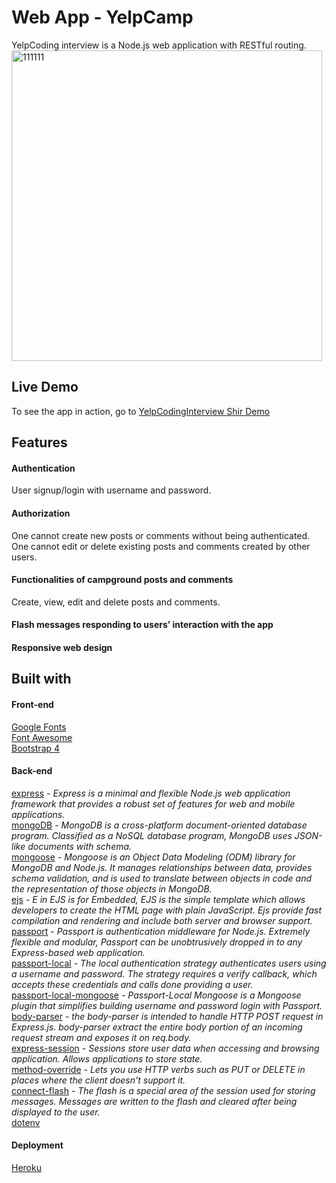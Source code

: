 # Web App - YelpCamp
YelpCoding interview is a Node.js web application with RESTful routing.
<img width="497" alt="111111" src="https://user-images.githubusercontent.com/46241467/86486926-601bc280-bd65-11ea-9e07-a40f48e5773c.png">

## Live Demo
 To see the app in action, go to [YelpCodingInterview Shir Demo](https://yelp-coding-interview.herokuapp.com/)

## Features

#### Authentication
User signup/login with username and password.

#### Authorization
One cannot create new posts or comments without being authenticated.
One cannot edit or delete existing posts and comments created by other users.

#### Functionalities of campground posts and comments
Create, view, edit and delete posts and comments.

#### Flash messages responding to users’ interaction with the app

#### Responsive web design

## Built with
#### Front-end
[Google Fonts](https://fonts.google.com/)  
[Font Awesome](https://fontawesome.com/)  
[Bootstrap 4](https://getbootstrap.com/docs/4.1/getting-started/introduction/)  

#### Back-end
[express](https://expressjs.com/) - *Express is a minimal and flexible Node.js web application framework that provides a robust set of features for web and mobile applications.*  
[mongoDB](https://www.mongodb.com/) - *MongoDB is a cross-platform document-oriented database program. Classified as a NoSQL database program, MongoDB uses JSON-like documents with schema.*  
[mongoose](https://mongoosejs.com/) - *Mongoose is an Object Data Modeling (ODM) library for MongoDB and Node.js. It manages relationships between data, provides schema validation, and is used to translate between objects in code and the representation of those objects in MongoDB.*  
[ejs](https://ejs.co/) - *E in EJS is for Embedded, EJS is the simple template which allows developers to create the HTML page with plain JavaScript. Ejs provide fast compilation and rendering and include both server and browser support.*  
[passport](http://www.passportjs.org/) - *Passport is authentication middleware for Node.js. Extremely flexible and modular, Passport can be unobtrusively dropped in to any Express-based web application.*  
[passport-local](https://www.npmjs.com/package/passport-local) - *The local authentication strategy authenticates users using a username and password. The strategy requires a verify callback, which accepts these credentials and calls done providing a user.*    
[passport-local-mongoose](https://www.npmjs.com/package/passport-local-mongoose) - *Passport-Local Mongoose is a Mongoose plugin that simplifies building username and password login with Passport.*  
[body-parser](https://www.npmjs.com/package/body-parser) - *the body-parser is intended to handle HTTP POST request in Express.js. body-parser extract the entire body portion of an incoming request stream and exposes it on req.body.*   
[express-session](https://www.npmjs.com/package/express-session) - *Sessions store user data when accessing and browsing application. Allows applications to store state.*    
[method-override](https://www.npmjs.com/package/method-override) - *Lets you use HTTP verbs such as PUT or DELETE in places where the client doesn't support it.*  
[connect-flash](https://www.npmjs.com/package/connect-flash) - *The flash is a special area of the session used for storing messages. Messages are written to the flash and cleared after being displayed to the user.*  
[dotenv]()


#### Deployment
[Heroku](https://id.heroku.com/login)
